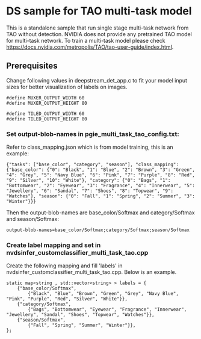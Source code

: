 # DS sample for TAO multi-task model


This is a standalone sample that run single stage multi-task network from TAO without detection.
NVIDIA does not provide any pretrained TAO model for multi-task network. 
To train a multi-task model please check https://docs.nvidia.com/metropolis/TAO/tao-user-guide/index.html.



## Prerequisites


Change following values in deepstream_det_app.c to fit your model input sizes for better visualization of labels on images.

~~~
#define MUXER_OUTPUT_WIDTH 60  
#define MUXER_OUTPUT_HEIGHT 80

#define TILED_OUTPUT_WIDTH 60   
#define TILED_OUTPUT_HEIGHT 80
~~~


### Set output-blob-names in pgie_multi_task_tao_config.txt:


Refer to class_mapping.json which is from model training, this is an example:

~~~
{"tasks": ["base_color", "category", "season"], "class_mapping": {"base_color": {"0": "Black", "1": "Blue", "2": "Brown", "3": "Green", "4": "Grey", "5": "Navy Blue", "6": "Pink", "7": "Purple", "8": "Red", "9": "Silver", "10": "White"}, "category": {"0": "Bags", "1": "Bottomwear", "2": "Eyewear", "3": "Fragrance", "4": "Innerwear", "5": "Jewellery", "6": "Sandal", "7": "Shoes", "8": "Topwear", "9": "Watches"}, "season": {"0": "Fall", "1": "Spring", "2": "Summer", "3": "Winter"}}}

~~~

Then the output-blob-names are base_color/Softmax and category/Softmax and season/Softmax:

~~~
output-blob-names=base_color/Softmax;category/Softmax;season/Softmax
~~~



### Create label mapping and set in nvdsinfer_customclassifier_multi_task_tao.cpp

Create the following mapping and fill 'labels' in nvdsinfer_customclassifier_multi_task_tao.cpp. Below is an example.

~~~
static map<string , std::vector<string> > labels = {
    {"base_color/Softmax", 
        {"Black", "Blue", "Brown", "Green", "Grey", "Navy Blue", "Pink", "Purple", "Red", "Silver", "White"}}, 
    {"category/Softmax", 
        {"Bags", "Bottomwear", "Eyewear", "Fragrance", "Innerwear", "Jewellery", "Sandal", "Shoes", "Topwear", "Watches"}}, 
    {"season/Softmax", 
        {"Fall", "Spring", "Summer", "Winter"}}, 
};
~~~
